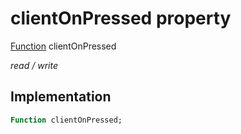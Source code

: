 


# clientOnPressed property






[Function](https://api.flutter.dev/flutter/dart-core/Function-class.html) clientOnPressed
  
_read / write_






## Implementation

```dart
Function clientOnPressed;


```







